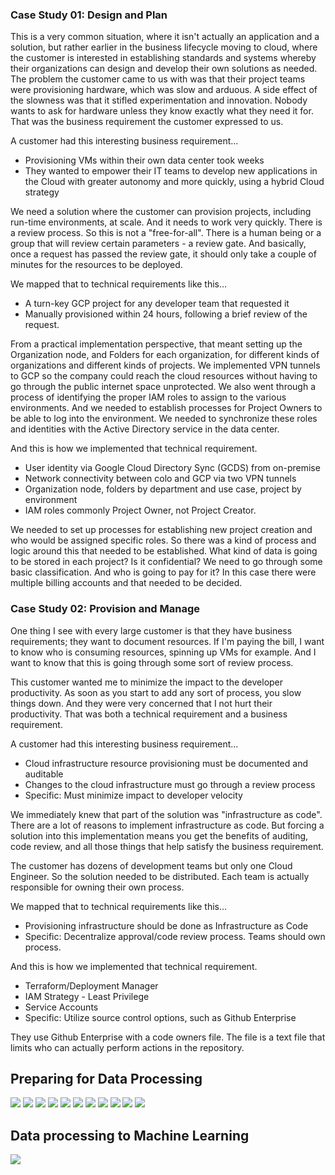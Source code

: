
### Case Study 01: Design and Plan

This is a very common situation, where it isn't actually an application and a solution, but rather earlier in the business lifecycle moving to cloud, where the customer is interested in establishing standards and systems whereby their organizations can design and develop their own solutions as needed. The problem the customer came to us with was that their project teams were provisioning hardware, which was slow and arduous. A side effect of the slowness was that it stifled experimentation and innovation. Nobody wants to ask for hardware unless they know exactly what they need it for. That was the business requirement the customer expressed to us.

A customer had this interesting business requirement...

* Provisioning VMs within their own data center took weeks
* They wanted to empower their IT teams to develop new applications in the Cloud with greater autonomy and more quickly, using a hybrid Cloud strategy

We need a solution where the customer can provision projects, including run-time environments, at scale. And it needs to work very quickly. There is a review process. So this is not a "free-for-all". There is a human being or a group that will review certain parameters - a review gate. And basically, once a request has passed the review gate, it should only take a couple of minutes for the resources to be deployed.

We mapped that to technical requirements like this…

* A turn-key GCP project for any developer team that requested it
* Manually provisioned within 24 hours, following a brief review of the request.

From a practical implementation perspective, that meant setting up the Organization node, and Folders for each organization, for different kinds of organizations and different kinds of projects. We implemented VPN tunnels to GCP so the company could reach the cloud resources without having to go through the public internet space unprotected. We also went through a process of identifying the proper IAM roles to assign to the various environments. And we needed to establish processes for Project Owners to be able to log into the environment. We needed to synchronize these roles and identities with the Active Directory service in the data center.

And this is how we implemented that technical requirement.

* User identity via Google Cloud Directory Sync (GCDS) from on-premise
* Network connectivity between colo and GCP via two VPN tunnels
* Organization node, folders by department and use case, project by environment
* IAM roles commonly Project Owner, not Project Creator.

We needed to set up processes for establishing new project creation and who would be assigned specific roles. So there was a kind of process and logic around this that needed to be established. What kind of data is going to be stored in each project? Is it confidential? We need to go through some basic classification. And who is going to pay for it? In this case there were multiple billing accounts and that needed to be decided.


### Case Study 02: Provision and Manage

One thing I see with every large customer is that they have business requirements; they want to document resources. If I'm paying the bill, I want to know who is consuming resources, spinning up VMs for example. And I want to know that this is going through some sort of review process.

This customer wanted me to minimize the impact to the developer productivity. As soon as you start to add any sort of process, you slow things down. And they were very concerned that I not hurt their productivity. That was both a technical requirement and a business requirement.

A customer had this interesting business requirement...

* Cloud infrastructure resource provisioning must be documented and auditable
* Changes to the cloud infrastructure must go through a review process
* Specific: Must minimize impact to developer velocity

We immediately knew that part of the solution was "infrastructure as code". There are a lot of reasons to implement infrastructure as code. But forcing a solution into this implementation means you get the benefits of auditing, code review, and all those things that help satisfy the business requirement.

The customer has dozens of development teams but only one Cloud Engineer. So the solution needed to be distributed. Each team is actually responsible for owning their own process.

We mapped that to technical requirements like this…

* Provisioning infrastructure should be done as Infrastructure as Code
* Specific: Decentralize approval/code review process. Teams should own process.

And this is how we implemented that technical requirement.

* Terraform/Deployment Manager
* IAM Strategy - Least Privilege
* Service Accounts
* Specific: Utilize source control options, such as Github Enterprise

They use Github Enterprise with a code owners file. The file is a text file that limits who can actually perform actions in the repository.

## Preparing for Data Processing
![](./images/general-cloud-design.png)
![](./images/subnets.png)
![](./images/defense-in-depth.png)
![](./images/data-processing-solutions.png)
![](./images/ingesting-data.png)
![](./images/compare-storage-options-technical-details.png)
![](./images/compare-storage-options-use-cases.png)
![](./images/selecting-storage-options.png)
![](./images/firebase.png)
![](./images/choosing-google-cloud-storage.png)
![](./images/how-long-does-data-transfer-take.png)
## Data processing to Machine Learning
![](./images/evolutionary-path-to-ml.png)
